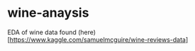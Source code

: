 # wine-anaysis

EDA of wine data found (here)[https://www.kaggle.com/samuelmcguire/wine-reviews-data]
